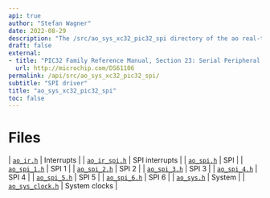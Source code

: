 ```yaml
---
api: true
author: "Stefan Wagner"
date: 2022-08-29
description: "The /src/ao_sys_xc32_pic32_spi directory of the ao real-time operating system."
draft: false
external:
- title: "PIC32 Family Reference Manual, Section 23: Serial Peripheral Interface (SPI)"
  url: http://microchip.com/DS61106
permalink: /api/src/ao_sys_xc32_pic32_spi/ 
subtitle: "SPI driver"
title: "ao_sys_xc32_pic32_spi"
toc: false
---
```


# Files

| [`ao_ir.h`](ao_ir.h.md) | Interrupts |
| [`ao_ir_spi.h`](ao_ir_spi.h.md) | SPI interrupts |
| [`ao_spi.h`](ao_spi.h.md) | SPI |
| [`ao_spi_1.h`](ao_spi_1.h.md) | SPI 1 |
| [`ao_spi_2.h`](ao_spi_2.h.md) | SPI 2 |
| [`ao_spi_3.h`](ao_spi_3.h.md) | SPI 3 |
| [`ao_spi_4.h`](ao_spi_4.h.md) | SPI 4 |
| [`ao_spi_5.h`](ao_spi_5.h.md) | SPI 5 |
| [`ao_spi_6.h`](ao_spi_6.h.md) | SPI 6 |
| [`ao_sys.h`](ao_sys.h.md) | System |
| [`ao_sys_clock.h`](ao_sys_clock.h.md) | System clocks |
